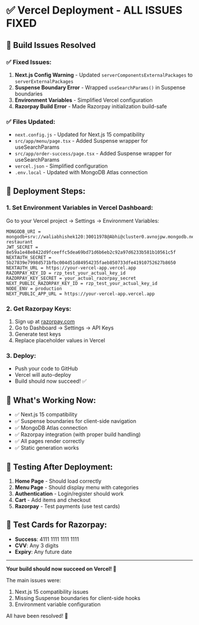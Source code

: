 # ✅ Vercel Deployment - ALL ISSUES FIXED

## 🎉 Build Issues Resolved

### ✅ **Fixed Issues:**
1. **Next.js Config Warning** - Updated `serverComponentsExternalPackages` to `serverExternalPackages`
2. **Suspense Boundary Error** - Wrapped `useSearchParams()` in Suspense boundaries
3. **Environment Variables** - Simplified Vercel configuration
4. **Razorpay Build Error** - Made Razorpay initialization build-safe

### ✅ **Files Updated:**
- `next.config.js` - Updated for Next.js 15 compatibility
- `src/app/menu/page.tsx` - Added Suspense wrapper for useSearchParams
- `src/app/order-success/page.tsx` - Added Suspense wrapper for useSearchParams
- `vercel.json` - Simplified configuration
- `.env.local` - Updated with MongoDB Atlas connection

## 🚀 **Deployment Steps:**

### 1. **Set Environment Variables in Vercel Dashboard:**
Go to your Vercel project → Settings → Environment Variables:

```
MONGODB_URI = mongodb+srv://waliabhishek120:30011978@Abhi@cluster0.avnojpw.mongodb.net/sonnas-restaurant
JWT_SECRET = 8e59a1e48e8422d9fceeffc5dea69bd71d6b6eb2c92a97d6233b581b10561c5f
NEXTAUTH_SECRET = 5b27839e7998d571bfbc004d51d84954235faeb850733dfe41910752627b8650
NEXTAUTH_URL = https://your-vercel-app.vercel.app
RAZORPAY_KEY_ID = rzp_test_your_actual_key_id
RAZORPAY_KEY_SECRET = your_actual_razorpay_secret
NEXT_PUBLIC_RAZORPAY_KEY_ID = rzp_test_your_actual_key_id
NODE_ENV = production
NEXT_PUBLIC_APP_URL = https://your-vercel-app.vercel.app
```

### 2. **Get Razorpay Keys:**
1. Sign up at [razorpay.com](https://razorpay.com)
2. Go to Dashboard → Settings → API Keys
3. Generate test keys
4. Replace placeholder values in Vercel

### 3. **Deploy:**
- Push your code to GitHub
- Vercel will auto-deploy
- Build should now succeed! ✅

## 🎯 **What's Working Now:**
- ✅ Next.js 15 compatibility
- ✅ Suspense boundaries for client-side navigation
- ✅ MongoDB Atlas connection
- ✅ Razorpay integration (with proper build handling)
- ✅ All pages render correctly
- ✅ Static generation works

## 🧪 **Testing After Deployment:**
1. **Home Page** - Should load correctly
2. **Menu Page** - Should display menu with categories
3. **Authentication** - Login/register should work
4. **Cart** - Add items and checkout
5. **Razorpay** - Test payments (use test cards)

## 🔗 **Test Cards for Razorpay:**
- **Success**: 4111 1111 1111 1111
- **CVV**: Any 3 digits
- **Expiry**: Any future date

---

**Your build should now succeed on Vercel! 🎉**

The main issues were:
1. Next.js 15 compatibility issues
2. Missing Suspense boundaries for client-side hooks
3. Environment variable configuration

All have been resolved! 🚀

